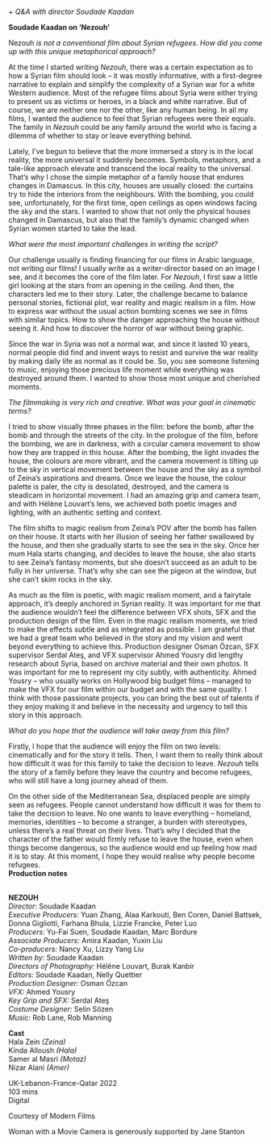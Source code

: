 
_+ Q&A with director Soudade Kaadan_

**Soudade Kaadan on ‘Nezouh’**

Nezouh _is not a conventional film about Syrian refugees. How did you come up with this unique metaphorical approach?_

At the time I started writing _Nezouh_, there was a certain expectation as to how a Syrian film should look – it was mostly informative, with a first-degree narrative to explain and simplify the complexity of a Syrian war for a white Western audience. Most of the refugee films about Syria were either trying to present us as victims or heroes, in a black and white narrative. But of course, we are neither one nor the other, like any human being. In all my films, I wanted the audience to feel that Syrian refugees were their equals. The family in _Nezouh_ could be any family around the world who is facing a dilemma of whether to stay or leave everything behind.

Lately, I’ve begun to believe that the more immersed a story is in the local reality, the more universal it suddenly becomes. Symbols, metaphors, and a tale-like approach elevate and transcend the local reality to the universal. That’s why I chose the simple metaphor of a family house that endures changes in Damascus. In this city, houses are usually closed: the curtains try to hide the interiors from the neighbours. With the bombing, you could see, unfortunately, for the first time, open ceilings as open windows facing the sky and the stars. I wanted to show that not only the physical houses changed in Damascus, but also that the family’s dynamic changed when Syrian women started to take the lead.

_What were the most important challenges in writing the script?_

Our challenge usually is finding financing for our films in Arabic language, not writing our films! I usually write as a writer-director based on an image I see, and it becomes the core of the film later. For _Nezouh_, I first saw a little girl looking at the stars from an opening in the ceiling. And then, the characters led me to their story. Later, the challenge became to balance personal stories, fictional plot, war reality and magic realism in a film. How to express war without the usual action bombing scenes we see in films with similar topics. How to show the danger approaching the house without seeing it. And how to discover the horror of war without being graphic.

Since the war in Syria was not a normal war, and since it lasted 10 years, normal people did find and invent ways to resist and survive the war reality by making daily life as normal as it could be. So, you see someone listening to music, enjoying those precious life moment while everything was destroyed around them. I wanted to show those most unique and cherished moments.

_The filmmaking is very rich and creative. What was your goal in cinematic terms?_

I tried to show visually three phases in the film: before the bomb, after the bomb and through the streets of the city. In the prologue of the film, before the bombing, we are in darkness, with a circular camera movement to show how they are trapped in this house. After the bombing, the light invades the house, the colours are more vibrant, and the camera movement is tilting up to the sky in vertical movement between the house and the sky as a symbol of Zeina’s aspirations and dreams. Once we leave the house, the colour palette is paler, the city is desolated, destroyed, and the camera is steadicam in horizontal movement. I had an amazing grip and camera team, and with Hélène Louvart’s lens, we achieved both poetic images and lighting, with an authentic setting and context.

The film shifts to magic realism from Zeina’s POV after the bomb has fallen on their house. It starts with her illusion of seeing her father swallowed by the house, and then she gradually starts to see the sea in the sky. Once her mum Hala starts changing, and decides to leave the house, she also starts to see Zeina’s fantasy moments, but she doesn’t succeed as an adult to be fully in her universe. That’s why she can see the pigeon at the window, but she can’t skim rocks in the sky.

As much as the film is poetic, with magic realism moment, and a fairytale approach, it’s deeply anchored in Syrian reality. It was important for me that the audience wouldn’t feel the difference between VFX shots, SFX and the production design of the film. Even in the magic realism moments, we tried to make the effects subtle and as integrated as possible. I am grateful that we had a great team who believed in the story and my vision and went beyond everything to achieve this. Production designer Osman Özcan, SFX supervisor Serdal Ateş, and VFX supervisor Ahmed Yousry did lengthy research about Syria, based on archive material and their own photos. It was important for me to represent my city subtly, with authenticity. Ahmed Yousry – who usually works on Hollywood big budget films – managed to make the VFX for our film within our budget and with the same quality. I think with those passionate projects, you can bring the best out of talents if they enjoy making it and believe in the necessity and urgency to tell this story in this approach.

_What do you hope that the audience will take away from this film?_

Firstly, I hope that the audience will enjoy the film on two levels: cinematically and for the story it tells. Then, I want them to really think about how difficult it was for this family to take the decision to leave. _Nezouh_ tells the story of a family before they leave the country and become refugees, who will still have a long journey ahead of them.

On the other side of the Mediterranean Sea, displaced people are simply seen as refugees. People cannot understand how difficult it was for them to take the decision to leave. No one wants to leave everything – homeland, memories, identities – to become a stranger, a burden with stereotypes, unless there’s a real threat on their lives. That’s why I decided that the character of the father would firmly refuse to leave the house, even when things become dangerous, so the audience would end up feeling how mad it is to stay. At this moment, I hope they would realise why people become refugees.  
**Production notes**
<br><br>

**NEZOUH**  
_Director_: Soudade Kaadan  
_Executive Producers:_ Yuan Zhang, Alaa Karkouti, Ben Coren, Daniel Battsek, Donna Gigliotti,  Farhana Bhula, Lizzie Francke, Peter Luo  
_Producers_: Yu-Fai Suen, Soudade Kaadan,  Marc Bordure<br>
_Associate Producers:_ Amira Kaadan, Yuxin Liu<br>
_Co-producers:_ Nancy Xu, Lizzy Yang Liu  
_Written by_: Soudade Kaadan<br>
_Directors of Photography:_ Hélène Louvart,  Burak Kanbir<br>
_Editors:_ Soudade Kaadan, Nelly Quettier<br>
_Production Designer:_ Osman Özcan<br>
_VFX:_ Ahmed Yousry<br>
_Key Grip and SFX:_ Serdal Ateş<br>
_Costume Designer:_ Selin Sözen<br>
_Music:_ Rob Lane, Rob Manning<br>

**Cast**<br>
Hala Zein _(Zeina)_  
Kinda Alloush _(Hala)_  
Samer al Masri _(Motaz)_  
Nizar Alani _(Amer)_

UK-Lebanon-France-Qatar 2022<br>
103 mins<br>
Digital<br>

Courtesy of Modern Films

Woman with a Movie Camera is generously supported by Jane Stanton<br>
<br>


<!--stackedit_data:
eyJoaXN0b3J5IjpbLTUzNjI2NjA5OSwxMjkwODg3NV19
-->